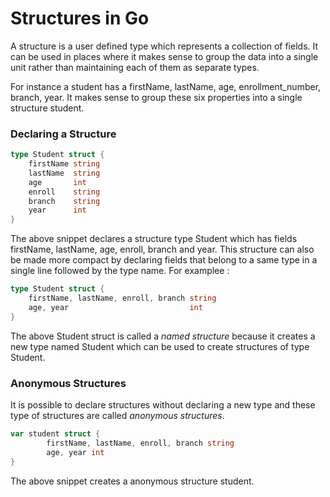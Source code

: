 # Structures in Go  

A structure is a user defined type which represents a collection of fields. It can be used in places where it makes sense to group the data into a single unit rather than maintaining each of them as separate types.  

For instance a student has a firstName, lastName, age, enrollment_number, branch, year. It makes sense to group these six properties into a single structure student.  

### Declaring a Structure  

```go
type Student struct {  
    firstName string
    lastName  string
    age       int
    enroll    string
    branch    string
    year      int
}
```  

The above snippet declares a structure type Student which has fields firstName, lastName, age, enroll, branch and year. This structure can also be made more compact by declaring fields that belong to a same type in a single line followed by the type name. For examplee :  

```go
type Student struct {  
    firstName, lastName, enroll, branch string
    age, year                           int
}
```  

The above Student struct is called a *named structure* because it creates a new type named Student which can be used to create structures of type Student.  

### Anonymous Structures  

It is possible to declare structures without declaring a new type and these type of structures are called *anonymous structures*.  

```go
var student struct {  
        firstName, lastName, enroll, branch string
        age, year int
}
```  

The above snippet creates a anonymous structure student.